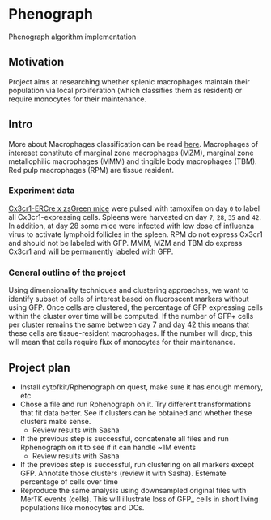 # Phenograph
Phenograph algorithm implementation
## Motivation
Project aims at researching whether splenic macrophages maintain their population via local proliferation (which classifies 
them as resident) or require monocytes for their maintenance. 
## Intro 
More about Macrophages classification can be read [here](https://pubmed.ncbi.nlm.nih.gov/32187515/). Macrophages of intereset constitute of marginal zone macrophages (MZM), marginal zone metallophilic macrophages (MMM) and tingible body macrophages (TBM). Red pulp macrophages (RPM) are tissue resident. 
### Experiment data 
[Cx3cr1-ERCre x zsGreen mice](https://pubmed.ncbi.nlm.nih.gov/23273845/) were pulsed with tamoxifen on day ```0``` to label all Cx3cr1-expressing cells. Spleens were harvested on day ```7```, ```28```, ```35``` and ```42```. In addition, at day 28 some mice were infected with low dose of influenza virus to activate lymphoid follicles in the spleen. RPM do not express Cx3cr1 and should not be labeled with GFP. MMM, MZM and TBM do express Cx3cr1 and will be permanently labeled with GFP.
### General outline of the project 
Using dimensionality techniques and clustering approaches, we want to identify subset of cells of interest based on fluoroscent markers without using GFP. Once cells are clustered, the percentage of GFP expressing cells within the cluster over time will be computed. If the number of GFP+ cells per cluster remains the same between day 7 and day 42 this means that these cells are tissue-resident macrophages. If the number will drop, this will mean that cells require flux of monocytes for their maintenance.  
## Project plan 
- Install cytofkit/Rphenograph on quest, make sure it has enough memory, etc
- Chose a file and run Rphenograph on it. Try different transformations that fit data better. See if clusters can be obtained and whether these clusters make sense.
  - Review results with Sasha
- If the previous step is successful, concatenate all files and run Rphenograph on it to see if it can handle ~1M events
  - Review results with Sasha
- If the previoes step is successful, run clustering on all markers except GFP. Annotate those clusters (review it with Sasha). Estemate percentage of cells over time
- Reproduce the same analysis using downsampled original files with MerTK events (cells). This will illustrate loss of GFP_ cells in short living populations like monocytes and DCs. 
